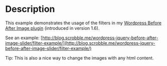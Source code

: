 Description
======================================================

This example demonstrates the usage of the filters in my [Wordpress Before After Image plugin](http://blog.scrobble.me/wordpress-jquery-before-after-image-slider/) (introduced in version 1.6).

See an example: [http://blog.scrobble.me/wordpress-jquery-before-after-image-slider/filter-example/](http://blog.scrobble.me/wordpress-jquery-before-after-image-slider/filter-example/)

Tip: This is also a nice way to change the images with any html content.


